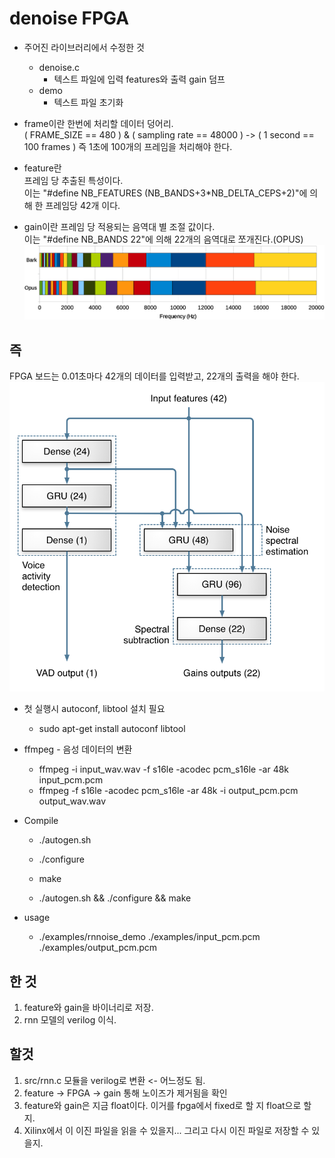 # denoise FPGA

+ 주어진 라이브러리에서 수정한 것  
  + denoise.c  
    + 텍스트 파일에 입력 features와 출력 gain 덤프  
  + demo  
    + 텍스트 파일 초기화

+ frame이란
한번에 처리할 데이터 덩어리.  
( FRAME_SIZE == 480 ) & ( sampling rate == 48000 ) -> ( 1 second == 100 frames )
즉 1초에 100개의 프레임을 처리해야 한다.  

+ feature란  
프레임 당 추출된 특성이다.  
이는 "#define NB_FEATURES (NB_BANDS+3*NB_DELTA_CEPS+2)"에 의해 한 프레임당 42개 이다.  

+ gain이란
프레임 당 적용되는 음역대 별 조절 값이다.  
이는 "#define NB_BANDS 22"에 의해 22개의 음역대로 쪼개진다.(OPUS)  
![bands](./img/bands.png)  

## 즉  

FPGA 보드는 0.01초마다 42개의 데이터를 입력받고, 22개의 출력을 해야 한다.  
![topology](./img/topology.png)  

+ 첫 실행시 autoconf, libtool 설치 필요  
  + sudo apt-get install autoconf libtool  

+ ffmpeg - 음성 데이터의 변환  
  + ffmpeg -i input_wav.wav -f s16le -acodec pcm_s16le -ar 48k input_pcm.pcm  
  + ffmpeg -f s16le -acodec pcm_s16le -ar 48k -i output_pcm.pcm output_wav.wav  

+ Compile  
  + ./autogen.sh  
  + ./configure  
  + make  

  + ./autogen.sh && ./configure && make  

+ usage  
  + ./examples/rnnoise_demo ./examples/input_pcm.pcm ./examples/output_pcm.pcm  

## 한 것  

1. feature와 gain을 바이너리로 저장.  
2. rnn 모델의 verilog 이식.  

## 할것  

1. src/rnn.c 모듈을 verilog로 변환 <- 어느정도 됨.  
2. feature -> FPGA -> gain 통해 노이즈가 제거됨을 확인  
3. feature와 gain은 지금 float이다. 이거를 fpga에서 fixed로 할 지 float으로 할 지.
4. Xilinx에서 이 이진 파일을 읽을 수 있을지... 그리고 다시 이진 파일로 저장할 수 있을지.  
